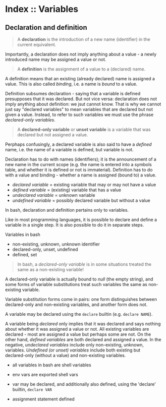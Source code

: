 # Index :: Variables

## Declaration and definition

>A **declaration** is the introduction of a new name (identifier) in the current equivalent.

Importantly, a declaration does not imply anything about a value - a newly introduced name may be assigned a value or not. 


>A **definition** is the assignment of a value to a (declared) name.

A definition means that an existing (already declared) name is assigned a value. This is also called *binding*, i.e. a name is *bound* to a value.

Definition subsumes declaration - saying that a variable is defined presupposes that it was declared. But not vice versa: declaration does not imply anything about definition: we jsut cannot know. That is why we cannot just say "declared variables" to mean variables that are declared but not given a value. Instead, to refer to such variables we must use the phrase *declared-only variables*.

>A **declared-only variable** or **unset variable** is a variable that was declared but not assigned a value.

Perphaps confusingly, a declared variable is also said to have a *defined* name, i.e. the name of a variable is defined, but variable is not. 

Declaration has to do with names (identifiers); it is the announcement of a new name in the current scope (e.g. the name is entered into a symbols table, and whether it is defined or not is immaterial). Definition has to do with a value and binding - whether a name is assigned (bound to) a value.

- *declared variable* = existing variable that may or may not have a value
- *defined variable* = (existing) variable that has a value
- *undeclared variable* = unknown variable
- *undefined variable* = possibly declared variable but without a value


In bash, declaration and definition pertains only to variables. 

Like in most programming languages, it is possible to declare and define a variable in a single step. It is also possible to do it in separate steps.


Variables in bash
- non-existing, unknown, unknown identifier
- declared-only, unset, undefined
- defined, set


>In bash, a *declared-only variable* is in some situations treated the same as a non-existing variable!

A declared-only variable is actually bound to *null* (the empty string), and some forms of variable substitutions treat such variables the same as non-existing variable.

Variable substitution forms come in pairs: one form distinguishes between declared-only and non-existing variables, and another form does not.




A variable may be declared using the `declare` builtin (e.g. `declare NAME`). 

A variable being *declared* only implies that it was declared and says nothing about whether it was assigned a value or not. All existing variables are declared - most are assigned a value but perhaps some are not. On the other hand, *defined variables* are both declared and assigned a value. In the negative, *undeclared variables* include only non-existing, unknown, variables. *Undefined (or unset) variables* include both existing but declared-only (without a value) and non-existing variables.


- all variables in bash are shell variables
- env vars are exported shell vars


- var may be declared, and additionally also defined, using the 'declare' builtin, `declare VAR`
- assignment statement defined
